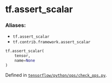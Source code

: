 <div itemscope itemtype="http://developers.google.com/ReferenceObject">
<meta itemprop="name" content="tf.assert_scalar" />
<meta itemprop="path" content="Stable" />
</div>

# tf.assert_scalar

### Aliases:

* `tf.assert_scalar`
* `tf.contrib.framework.assert_scalar`

``` python
tf.assert_scalar(
    tensor,
    name=None
)
```



Defined in [`tensorflow/python/ops/check_ops.py`](https://www.tensorflow.org/code/tensorflow/python/ops/check_ops.py).

